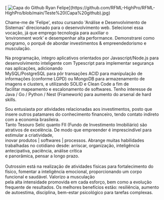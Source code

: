 <div>
      [ <img src="[https://raw.githubusercontent.com/RFML-HighPro/RFML-HighPro/main/Group 16(1).png](https://github.com/RFML-HighPro/RFML-HighPro/blob/main/Teste%20(Capa%20github).jpg)" alt="Capa do Github Ryan Felipe"/>](https://github.com/RFML-HighPro/RFML-HighPro/blob/main/Teste%20(Capa%20github).jpg)
</div>


<p align="left"> 
Chame-me de 'Felipe', estou cursando 'Análise e Desenvolvimento de Sistemas' direcionado para o desenvolvimento web. Selecionei essa vocação, já que emprego tecnologia para auxiliar o <br/>‘environment work’ e desempenhar alta performance. Demonstrarei como programo, o porquê de abordar investimentos & empreendedorismo e musculação.<br/>
</p>

<p align="left">
  Na programação, integro aplicativos orientados por Javascript/Node.js para desenvolvimento inteligente com Typescript para implementar segurança nas aplicações, adicionando <br/> MySQL/PostgreSQL para pôr transações ACID para manipulação de informações (conforme LGPD) ou MongoDB para armazenamento de imagens e clusters, e utilizando SOLID e Clean Code a fim de <br/> facilitar mapeamento e escalonamento de softwares. Tenho interesse de Java / Go / Python / Nest (Framework) para aumento do arsenal de hard skills. <br/>
</p>

<p align="left">
Sou entusiasta por atividades relacionadas aos investimentos, posto que insere outros patamares do conhecimento financeiro, tendo contato indireto com a economia brasileira. <br/>
Tanto Tesouro Selic quanto FII (Fundo de Investimento Imobiliário) são atrativos de excelência. De modo que empreender é imprescindível para estimular a criatividade, <br/>
inovar produtos | softwares | processos. Abrange muitas habilidades trabalhadas no cotidiano desde: arriscar, organização, inteligência antecipativa, paciência, análise crítica <br/>
e panorâmica, pensar a longo prazo. <br/>
<br/>
Outrossim está na realização de atividades físicas para fortalecimento do físico, fomentar a inteligência emocional, proporcionando um corpo funcional e saudável. Valorizo a musculação <br/> pela alta intensidade promovida em cada esforço, bem como a evolução frequente de resultados. Os melhores benefícios estão: resiliência, aumento de autoestima, disciplina, bem-estar psicológico para tarefas complexas. <br/>
</p>
